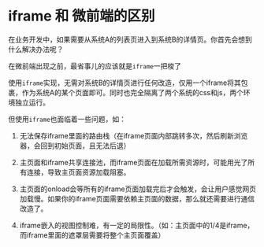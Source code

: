 # iframe 和 微前端的区别

在业务开发中，如果需要从系统A的列表页进入到系统B的详情页。你首先会想到什么解决办法呢？

在微前端出现之前，最省事儿的应该就是`iframe`一把梭了

使用`iframe`实现，无需对系统B的详情页进行任何改造，仅用一个iframe将其包裹，作为系统A的某个页面即可。同时也完全隔离了两个系统的css和js，两个环境独立运行。

但使用`iframe`也面临着一些问题，如：

1. 无法保存iframe里面的路由栈（在iframe页面内部跳转多次，然后刷新浏览器，会回到初始页面，且无法后退）

2. 主页面和iframe共享连接池，而iframe页面在加载所需资源时，可能用光了所有连接，导致主页面资源加载阻塞。

3. 主页面的onload会等所有的iframe页面加载完后才会触发，会让用户感觉网页加载慢。如果你的iframe页面需要依赖主页面的数据，那么就还需要进行通信改造了。

4. iframe嵌入的视图控制难，有一定的局限性。（如：主页面中的1/4是iframe，而iframe里面的遮罩层需要将整个主页面覆盖）
